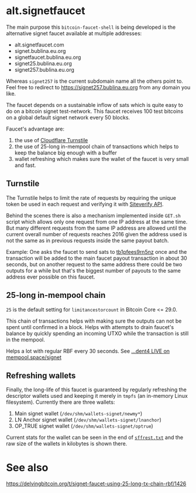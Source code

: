 # alt.signetfaucet

The main purpose this `bitcoin-faucet-shell` is being developed
is the alternative signet faucet available at multiple addresses:

 * alt.signetfaucet.com
 * signet.bublina.eu.org
 * signetfaucet.bublina.eu.org
 * signet25.bublina.eu.org
 * signet257.bublina.eu.org

Whereas `signet257` is the current subdomain name all the others point
to. Feel free to redirect to https://signet257.bublina.eu.org from any
domain you like.

The faucet depends on a sustainable inflow of sats which is quite easy
to do on a bitcoin signet test-network. This faucet receives 100 test
bitcoins on a global default signet network every 50 blocks.

Faucet's advantage are:

 1. the use of [Cloudflare Turnstile](
https://cloudflare.com/application-services/products/turnstile/)
 2. the
use of 25-long in-mempool chain of transactions which helps to keep
the balance big enough with a buffer
 3. wallet refreshing which makes
sure the wallet of the faucet is very small and fast.

## Turnstile

The Turnstile helps to limit the rate of requests by requiring the unique
token be used in each request and verifying it with [Siteverify API](
https://developers.cloudflare.com/turnstile/get-started/server-side-validation).

Behind the scenes there is also a mechanism implemented inside `GET.sh`
script which allows only one request from one IP address at the same time.
But many different requests from the same IP address are allowed until
the current overall number of requests reaches 2016 given the address
used is not the same as in previous requests inside the same payout batch.

Example: One asks the faucet to send sats to [tb1pfees9rn5nz](
https://signet257.bublina.eu.org/?x=tb1pfees9rn5nz) once and the transaction
will be added to the main faucet payout transaction in about 30 seconds,
but on another request to the same address there could be two outputs for
a while but that's the biggest number of payouts to the same address ever
possible on this faucet.


## 25-long in-mempool chain

`25` is the default setting for `limitancestorcount` in Bitcoin Core <= 29.0.

This chain of transactions helps with making sure the outputs can not be
spent until confirmed in a block. Helps with attempts to drain faucet's
balance by quickly spending an incoming UTXO while the transaction is still
in the mempool.

Helps a lot with regular RBF every 30 seconds.
See [...dent4 LIVE on mempool.space/signet](https://mempool.space/signet/address/tb1p4tp4l6glyr2gs94neqcpr5gha7344nfyznfkc8szkreflscsdkgqsdent4)


## Refreshing wallets

Finally, the long-life of this faucet is guaranteed by regularly refreshing
the descriptor wallets used and keeping it merely in `tmpfs` (an in-memory
Linux filesystem). Currently there are three wallets:

 1. Main signet wallet (`/dev/shm/wallets-signet/newmy*`)
 2. LN Anchor signet wallet (`/dev/shm/wallets-signet/lnanchor`)
 3. OP_TRUE signet wallet (`/dev/shm/wallets-signet/optrue`)

Current stats for the wallet can be seen in the end of [`sffrest.txt`](
https://signet257.bublina.eu.org/sffrest.txt) and the raw size of the wallets
in kilobytes is shown there.


# See also

https://delvingbitcoin.org/t/signet-faucet-using-25-long-tx-chain-rbf/1426

